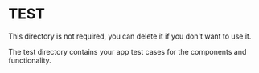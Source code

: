 # TEST

This directory is not required, you can delete it if you don't want to use it.

The test directory contains your app test cases for the components and functionality.
